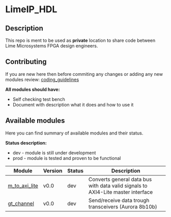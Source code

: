 # LimeIP_HDL

## Description
This repo is ment to be used as **private** location to share code between Lime Microsystems FPGA design engineers. 

## Contributing
If you are new here then before commiting any changes or adding any new modules review:
 [coding_guidelines](https://gitlab.com/myriadrf/limeip_hdl/-/blob/main/doc/coding_guidelines.md)

**All modules should have:**
- Self checking test bench
- Document with description what it does and how to use it

## Available modules
Here you can find summary of available modules and their status. <br>

**Status description:** <br>
- dev  - module is still under development <br>
- prod - module is tested and proven to be functional

| Module | Version | Status | Description |
| ---  | --- | --- | --- |
|[m_to_axi_lite](https://gitlab.com/myriadrf/limeip_hdl/-/tree/main/m_to_axi_lite)| v0.0 | dev | Converts general data bus with data valid signals to AXI4-Lite master interface |
|[gt_channel](https://gitlab.com/myriadrf/limeip_hdl/-/tree/main/gt_channel)| v0.0 | dev | Send/receive data trough transceivers (Aurora 8b10b) |

